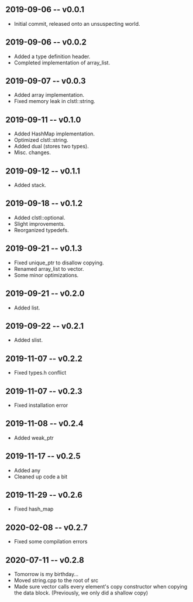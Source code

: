 ## 2019-09-06 -- v0.0.1

* Initial commit, released onto an unsuspecting world.

## 2019-09-06 -- v0.0.2

* Added a type definition header.
* Completed implementation of array_list.

## 2019-09-07 -- v0.0.3

* Added array implementation.
* Fixed memory leak in clstl::string.

## 2019-09-11 -- v0.1.0

* Added HashMap implementation.
* Optimized clstl::string.
* Added dual (stores two types).
* Misc. changes.

## 2019-09-12 -- v0.1.1

* Added stack.

## 2019-09-18 -- v0.1.2

* Added clstl::optional.
* Slight improvements.
* Reorganized typedefs.

## 2019-09-21 -- v0.1.3

* Fixed unique_ptr to disallow copying.
* Renamed array_list to vector.
* Some minor optimizations.

## 2019-09-21 -- v0.2.0

* Added list.

## 2019-09-22 -- v0.2.1

* Added slist.

## 2019-11-07 -- v0.2.2

* Fixed types.h conflict

## 2019-11-07 -- v0.2.3

* Fixed installation error

## 2019-11-08 -- v0.2.4

* Added weak_ptr

## 2019-11-17 -- v0.2.5

* Added any
* Cleaned up code a bit

## 2019-11-29 -- v0.2.6

* Fixed hash_map

## 2020-02-08 -- v0.2.7

* Fixed some compilation errors

## 2020-07-11 -- v0.2.8

* Tomorrow is my birthday...
* Moved string.cpp to the root of src
* Made sure vector calls every element's copy constructor when copying the data block. (Previously, we only did a shallow copy)
